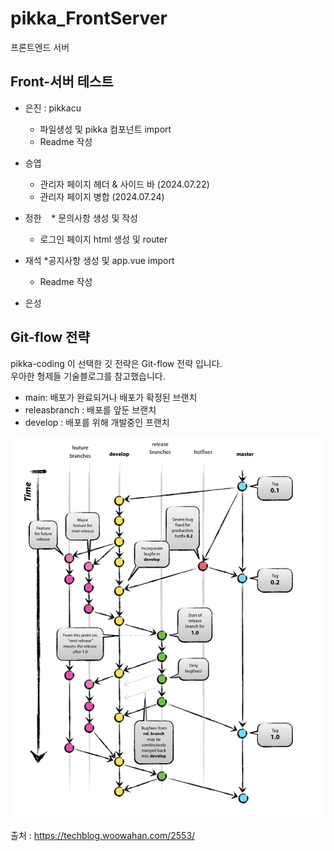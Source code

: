 # pikka_FrontServer
프론트엔드 서버

## Front-서버 테스트

* 은진 : pikkacu
    * 파일생성 및 pikka 컴포넌트 import
    * Readme 작성
* 승엽
    * 관리자 페이지 헤더 & 사이드 바 (2024.07.22)
    * 관리자 페이지 병합 (2024.07.24)
* 정한
    * 문의사항 생성 및 작성
    * 로그인 페이지 html 생성 및 router
* 재석
    *공지사항 생성 및 app.vue import
    * Readme 작성

* 은성
    

## Git-flow 전략
pikka-coding 이 선택한 깃 전략은 Git-flow 전략 입니다. <br>
우아한 형제들 기술블로그를 참고했습니다.

* main: 배포가 완료되거나 배포가 확정된 브랜치
* releasbranch : 배포를 앞둔 브랜치
* develop : 배포를 위해 개발중인 프랜치

<img src="./git-flow.png" />

출처 : https://techblog.woowahan.com/2553/



